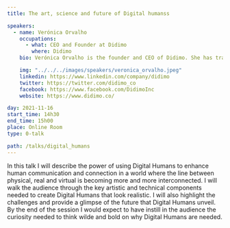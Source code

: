 ```yaml
---
title: The art, science and future of Digital humanss

speakers:
  - name: Verónica Orvalho
    occupations:
      - what: CEO and Founder at Didimo
        where: Didimo
    bio: Verónica Orvalho is the founder and CEO of Didimo. She has translated years of research, data science, and computer graphics expertise into a patented technology platform to create digital humans, empowering people to engage more authentically and humanly in digital spaces. This breakthrough provides the next evolution of how humans will engage the world around them. Veronica earned a Ph.D. in Computer Graphics and is a professor at Porto University. She has lived and worked on three continents, with companies like IBM, Sony, Amazon, Universal Studios, and more.

    img: "../../../images/speakers/veronica_orvalho.jpeg"
    linkedin: https://www.linkedin.com/company/didimo
    twitter: https://twitter.com/didimo_co
    facebook: https://www.facebook.com/DidimoInc
    website: https://www.didimo.co/

day: 2021-11-16
start_time: 14h30
end_time: 15h00
place: Online Room
type: 0-talk

path: /talks/digital_humans
---
```


In this talk I will describe the power of using Digital Humans to enhance human communication and connection in a world where the line between physical, real and virtual is becoming more and more interconnected. I will walk the audience through the key artistic and technical components needed to create Digital Humans that look realistic. I will also highlight the challenges and provide a glimpse of the future that Digital Humans unveil. By the end of the session I would expect to have instill in the audience the curiosity needed to think wilde and bold on why Digital Humans are needed.

